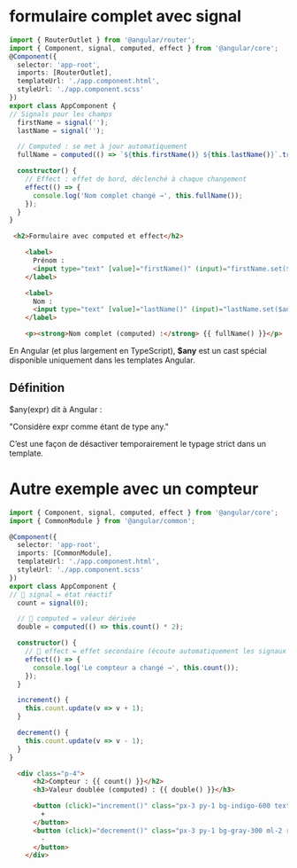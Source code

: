 
# formulaire complet avec signal

```ts
import { RouterOutlet } from '@angular/router';
import { Component, signal, computed, effect } from '@angular/core';
@Component({
  selector: 'app-root',
  imports: [RouterOutlet],
  templateUrl: './app.component.html',
  styleUrl: './app.component.scss'
})
export class AppComponent {
// Signals pour les champs
  firstName = signal('');
  lastName = signal('');

  // Computed : se met à jour automatiquement
  fullName = computed(() => `${this.firstName()} ${this.lastName()}`.trim());

  constructor() {
    // Effect : effet de bord, déclenché à chaque changement
    effect(() => {
      console.log('Nom complet changé →', this.fullName());
    });
  }
}
```

```html
 <h2>Formulaire avec computed et effect</h2>

    <label>
      Prénom :
      <input type="text" [value]="firstName()" (input)="firstName.set($any($event.target).value)" />
    </label>

    <label>
      Nom :
      <input type="text" [value]="lastName()" (input)="lastName.set($any($event.target).value)" />
    </label>

    <p><strong>Nom complet (computed) :</strong> {{ fullName() }}</p>
```
En Angular (et plus largement en TypeScript), **$any** est un cast spécial disponible uniquement dans les templates Angular.

## Définition

$any(expr) dit à Angular :  

"Considère expr comme étant de type any."  

C’est une façon de désactiver temporairement le typage strict dans un template.  


# Autre exemple avec un compteur

```ts
import { Component, signal, computed, effect } from '@angular/core';
import { CommonModule } from '@angular/common';

@Component({
  selector: 'app-root',
  imports: [CommonModule],
  templateUrl: './app.component.html',
  styleUrl: './app.component.scss'
})
export class AppComponent {
// 🔹 signal = état réactif
  count = signal(0);

  // 🔹 computed = valeur dérivée
  double = computed(() => this.count() * 2);

  constructor() {
    // 🔹 effect = effet secondaire (écoute automatiquement les signaux utilisés)
    effect(() => {
      console.log('Le compteur a changé →', this.count());
    });
  }

  increment() {
    this.count.update(v => v + 1);
  }

  decrement() {
    this.count.update(v => v - 1);
  }
}
```

```html
  <div class="p-4">
      <h2>Compteur : {{ count() }}</h2>
      <h3>Valeur doublée (computed) : {{ double() }}</h3>

      <button (click)="increment()" class="px-3 py-1 bg-indigo-600 text-white rounded">
        +
      </button>
      <button (click)="decrement()" class="px-3 py-1 bg-gray-300 ml-2 rounded">
        -
      </button>
    </div>
```